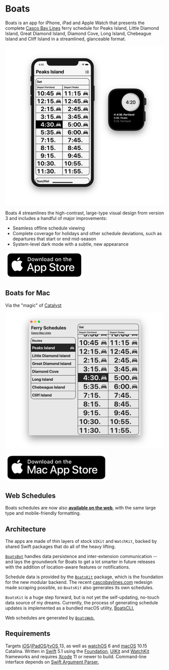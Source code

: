 # Boats

Boats is an app for iPhone, iPad and Apple Watch that presents the complete [Casco Bay Lines](https://cascobaylines.com) ferry schedule for Peaks Island, Little Diamond Island, Great Diamond Island, Diamond Cove, Long Island, Chebeague Island and Cliff Island in a streamlined, glanceable format.

![](Boats/Boats.png)

Boats 4 streamlines the high-contrast, large-type visual design from version 3 and includes a handful of major improvements:

* Seamless offline schedule viewing
* Complete coverage for holidays and other schedule deviations, such as departures that start or end mid-season
* System-level dark mode with a subtle, new appearance

[![Download on the App Store](Boats/AppStore.svg)](https://itunes.apple.com/app/id1152562893)

## Boats for Mac

Via the "magic" of [Catalyst](https://developer.apple.com/mac-catalyst/)

![](Boats/BoatsMac.png)

[![Download on the App Store](Boats/MacAppStore.svg)](https://itunes.apple.com/app/id1499291566)

## Web Schedules

Boats schedules are now also [__available on the web__](https://toddheasley.github.io/boats), with the same large type and mobile-friendly formatting.

## Architecture

The apps are made of thin layers of stock `UIKit` and `WatchKit`, backed by shared Swift packages that do all of the heavy lifting.

[`BoatsBot`](BoatsBot) handles data persistence and inter-extension communication -- and lays the groundwork for Boats to get a lot smarter in future releases with the addition of location-aware features or notifications.

Schedule data is provided by the [`BoatsKit`](BoatsKit) package, which is the foundation for the new modular backend. The recent [cascobaylines.com](https://cascobaylines.com) redesign made scraping possible, so `BoatsKit` also generates its own schedules.

`BoatsKit` is a huge step forward, but is not yet the self-updating, no-touch data source of my dreams. Currently, the process of generating schedule updates is implemented as a bundled macOS utility, [BoatsCLI.](Boats/BoatsCLI)

Web schedules are generated by [`BoatsWeb`.](BoatsWeb)

## Requirements

Targets [iOS](https://developer.apple.com/ios)/[iPadOS](https://developer.apple.com/ipad)/[tvOS ](https://developer.apple.com/tvos) 13, as well as [watchOS](https://developer.apple.com/watchos) 6 and [macOS](https://developer.apple.com/macos) 10.15 Catalina. Written in [Swift](https://developer.apple.com/documentation/swift) 5.1 using the [Foundation](https://developer.apple.com/documentation/foundation), [UIKit](https://developer.apple.com/documentation/uikit) and [WatchKit](https://developer.apple.com/documentation/watchkit) frameworks and requires [Xcode](https://developer.apple.com/xcode) 11 or newer to build. Command-line interface depends on [Swift Argument Parser.](https://github.com/apple/swift-argument-parser)

